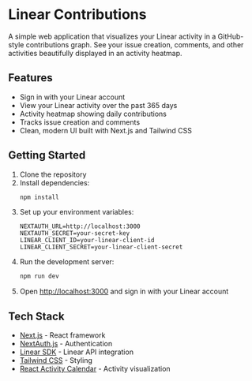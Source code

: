 # Linear Contributions

A simple web application that visualizes your Linear activity in a GitHub-style contributions graph. See your issue creation, comments, and other activities beautifully displayed in an activity heatmap.

## Features

- Sign in with your Linear account
- View your Linear activity over the past 365 days
- Activity heatmap showing daily contributions
- Tracks issue creation and comments
- Clean, modern UI built with Next.js and Tailwind CSS

## Getting Started

1. Clone the repository
2. Install dependencies:
   ```bash
   npm install
   ```
3. Set up your environment variables:
   ```
   NEXTAUTH_URL=http://localhost:3000
   NEXTAUTH_SECRET=your-secret-key
   LINEAR_CLIENT_ID=your-linear-client-id
   LINEAR_CLIENT_SECRET=your-linear-client-secret
   ```
4. Run the development server:
   ```bash
   npm run dev
   ```
5. Open [http://localhost:3000](http://localhost:3000) and sign in with your Linear account

## Tech Stack

- [Next.js](https://nextjs.org) - React framework
- [NextAuth.js](https://next-auth.js.org) - Authentication
- [Linear SDK](https://developers.linear.app/docs/sdk/getting-started) - Linear API integration
- [Tailwind CSS](https://tailwindcss.com) - Styling
- [React Activity Calendar](https://grubersjoe.github.io/react-activity-calendar/) - Activity visualization
